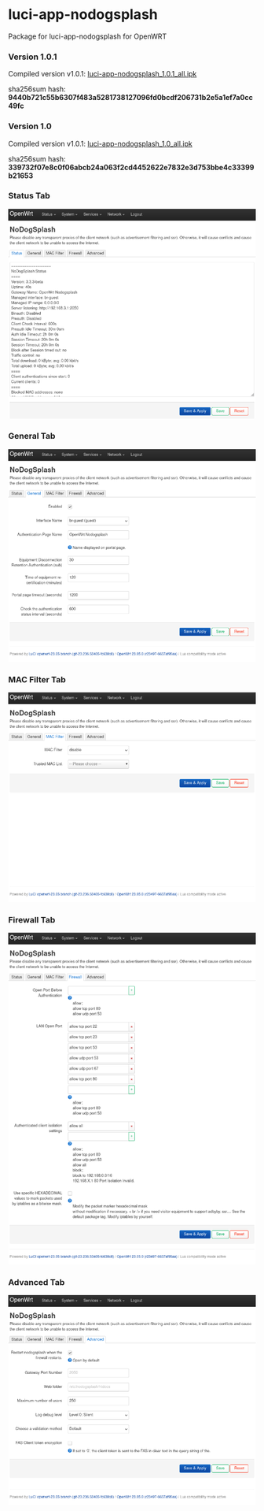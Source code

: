 # luci-app-nodogsplash

Package for luci-app-nodogsplash for OpenWRT

### Version 1.0.1
Compiled version v1.0.1: [luci-app-nodogsplash_1.0.1_all.ipk](https://github.com/xptsp/openwrt-packages/releases/download/luci-app-nodogsplash_v1.0.1/luci-app-nodogsplash_1.0.1_all.ipk)

sha256sum hash: **9440b721c55b6307f483a5281738127096fd0bcdf206731b2e5a1ef7a0cc49fc**

### Version 1.0
Compiled version v1.0.1: [luci-app-nodogsplash_1.0_all.ipk](https://github.com/xptsp/openwrt-packages/releases/download/luci-app-nodogsplash_v1.0/luci-app-nodogsplash_1.0_all.ipk)

sha256sum hash: **339732f07e8c0f06abcb24a063f2cd4452622e7832e3d753bbe4c33399b21653**

### Status Tab
![Status Tab](https://github.com/xptsp/openwrt-packages/blob/main/luci-app-nodogsplash/.github/images/status.png?raw=true)

### General Tab
![General Tab](https://github.com/xptsp/openwrt-packages/blob/main/luci-app-nodogsplash/.github/images/general.png?raw=true)

### MAC Filter Tab
![MAC Filter Tab](https://github.com/xptsp/openwrt-packages/blob/main/luci-app-nodogsplash/.github/images/mac_filter.png?raw=true)

### Firewall Tab
![Firewall Tab](https://github.com/xptsp/openwrt-packages/blob/main/luci-app-nodogsplash/.github/images/firewall.png?raw=true)

### Advanced Tab
![Advanced Tab](https://github.com/xptsp/openwrt-packages/blob/main/luci-app-nodogsplash/.github/images/advanced.png?raw=true)
